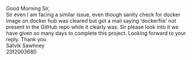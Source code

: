 Good Morning Sir,  
Sir even I am facing a similar issue, even though sanity check for docker
image on docker hub was cleared but got a mail saying ‘dockerfile’ not present
in the GitHub repo while it clearly was. Sir please look into it we have given
so many days to complete this project.
Looking forward to your reply.
Thank you  
Satvik Sawhney  
23f2003680